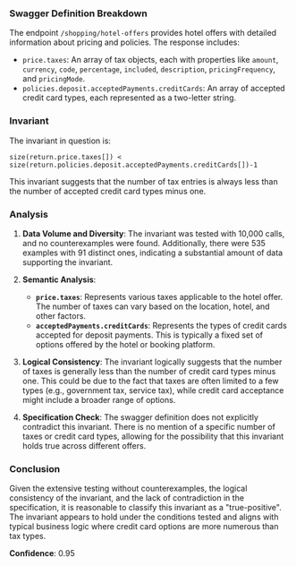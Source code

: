 ### Swagger Definition Breakdown

The endpoint `/shopping/hotel-offers` provides hotel offers with detailed information about pricing and policies. The response includes:
- `price.taxes`: An array of tax objects, each with properties like `amount`, `currency`, `code`, `percentage`, `included`, `description`, `pricingFrequency`, and `pricingMode`.
- `policies.deposit.acceptedPayments.creditCards`: An array of accepted credit card types, each represented as a two-letter string.

### Invariant

The invariant in question is:

`size(return.price.taxes[]) < size(return.policies.deposit.acceptedPayments.creditCards[])-1`

This invariant suggests that the number of tax entries is always less than the number of accepted credit card types minus one.

### Analysis

1. **Data Volume and Diversity**: The invariant was tested with 10,000 calls, and no counterexamples were found. Additionally, there were 535 examples with 91 distinct ones, indicating a substantial amount of data supporting the invariant.

2. **Semantic Analysis**:
   - **`price.taxes`**: Represents various taxes applicable to the hotel offer. The number of taxes can vary based on the location, hotel, and other factors.
   - **`acceptedPayments.creditCards`**: Represents the types of credit cards accepted for deposit payments. This is typically a fixed set of options offered by the hotel or booking platform.

3. **Logical Consistency**: The invariant logically suggests that the number of taxes is generally less than the number of credit card types minus one. This could be due to the fact that taxes are often limited to a few types (e.g., government tax, service tax), while credit card acceptance might include a broader range of options.

4. **Specification Check**: The swagger definition does not explicitly contradict this invariant. There is no mention of a specific number of taxes or credit card types, allowing for the possibility that this invariant holds true across different offers.

### Conclusion

Given the extensive testing without counterexamples, the logical consistency of the invariant, and the lack of contradiction in the specification, it is reasonable to classify this invariant as a "true-positive". The invariant appears to hold under the conditions tested and aligns with typical business logic where credit card options are more numerous than tax types.

**Confidence**: 0.95
